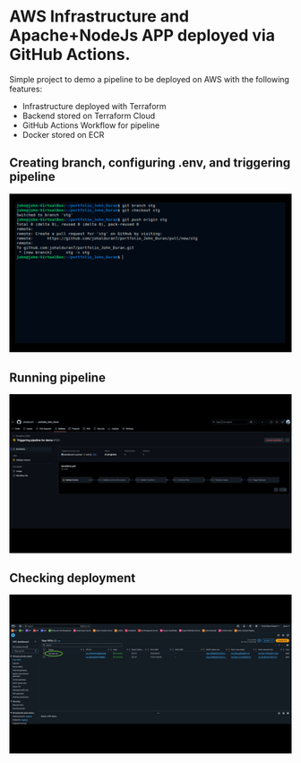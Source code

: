 # AWS Infrastructure and Apache+NodeJs APP deployed via GitHub Actions.
Simple project to demo a pipeline to be deployed on AWS with the following features:
- Infrastructure deployed with Terraform
- Backend stored on Terraform Cloud
- GitHub Actions Workflow for pipeline
- Docker stored on ECR
  
  
## Creating branch, configuring .env, and triggering pipeline
![Setup](./resources/first_part_gif_portfolio.gif)

## Running pipeline
![Setup](./resources/second_part_gif_portfolio.gif)

## Checking deployment
![Setup](./resources/third_part_gif_portfolio.gif)
